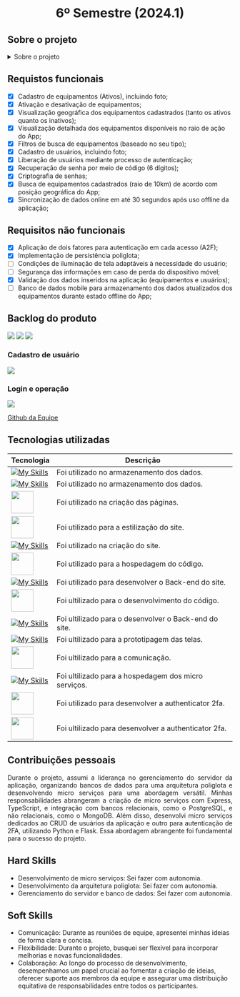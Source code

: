 <h1 align="center" >6º Semestre (2024.1)</h1>

## Sobre o projeto 
<details> <summary>Sobre o projeto</summary>

<p align="justify">
Como parte das atividades das áreas de engenharia de empresas de Saneamento, Elétrica, Telecomunicações e outros tipos de negócios em que as áreas demandam a realização de obras e manutenção de equipamentos em campo, se faz necessário utilizar uma aplicação móvel onde seja possível realizar a gestão dos dados relativos aos equipamentos (ativos) da companhia, via aplicativo móvel, possibilitando manter o cadastro dos ativos atualizados.

Este recurso é amplamente utilizado em processos de manobras, onde um equipamento precisa ser desativado para que seja realizada uma manutenção. Durante esta etapa de manutenção parte da rede de serviços pode ser afetada, e por sua vez afetar os clientes conectados a ela, e ter o cadastro destes ativos atualizados em campo em tempo real é primordial para que a qualidade dos serviços prestados para os consumidores.

Dessa forma, o projeto consiste no desenvolvimento de um aplicativo mobile que permita o gerenciamento (online e offline) de equipamentos públicos em campo (Ativos) para a Imagem Geosistemas. Esse aplicativo deve ainda ser capaz de garantir a gestão desses equipamentos (consultar, atualizar, desativar e cadastrar), permitindo a conexão com sensores e comunicação a serviços externos e exibindo esses equipamentos em tempo real nos mapas (conforme a posição geográfica do usuário em um raio de 10km).
</p>
</details>


## Requistos funcionais
- [x] Cadastro de equipamentos (Ativos), incluindo foto;
- [x] Ativação e desativação de equipamentos;
- [x] Visualização geográfica dos equipamentos cadastrados (tanto os ativos quanto os inativos);
- [x] Visualização detalhada dos equipamentos disponíveis no raio de ação do App;
- [x] Filtros de busca de equipamentos (baseado no seu tipo);
- [x] Cadastro de usuários, incluindo foto;
- [x] Liberação de usuários mediante processo de autenticação;
- [x] Recuperação de senha por meio de código (6 dígitos);
- [x] Criptografia de senhas;
- [x] Busca de equipamentos cadastrados (raio de 10km) de acordo com posição geográfica do App;
- [x] Sincronização de dados online em até 30 segundos após uso offline da aplicação;

## Requisitos não funcionais
- [x] Aplicação de dois fatores para autenticação em cada acesso (A2F);
- [x] Implementação de persistência poliglota;
- [ ] Condições de iluminação de tela adaptáveis à necessidade do usuário;
- [ ] Segurança das informações em caso de perda do dispositivo móvel;
- [x] Validação dos dados inseridos na aplicação (equipamentos e usuários);
- [ ] Banco de dados mobile para armazenamento dos dados atualizados dos equipamentos durante estado offline do App;

<h2>Backlog do produto</h2>
<image src="https://github.com/peonia-api/API_5_Semestre/blob/main/images/Backlog%20Priorizado%201ª%20Sprint.png"/>
<image src="https://github.com/peonia-api/API_5_Semestre/blob/main/images/Backlog%20priorizado%202ª%20Sprint.png"/>
<image src="https://github.com/peonia-api/API_5_Semestre/blob/main/images/Backlog%20Priorizado%203ª%20Sprint.png"/>



### Cadastro de usuário
![](https://github.com/peonia-api/API_5_Semestre/blob/main/videos/Cadastro_Usu%C3%A1rio.gif)

### Login e operação
![](https://github.com/peonia-api/API_5_Semestre/blob/main/videos/Login_Opera%C3%A7%C3%A3o.gif)

<a href="https://github.com/peonia-api/API_5_Semestre">Github da Equipe</a>


## Tecnologias utilizadas

| Tecnologia | Descrição |
|--------|-----------|
| [![My Skills](https://skillicons.dev/icons?i=postgres)](https://skillicons.dev)  | Foi utilizado no armazenamento dos dados. |
| [![My Skills](https://skillicons.dev/icons?i=mongo)](https://skillicons.dev)  | Foi utilizado no armazenamento dos dados. |
| <img width="50 rem" src="https://cdn.jsdelivr.net/gh/devicons/devicon/icons/html5/html5-original.svg"/> | Foi utilizado na criação das páginas. |
| <img width="50 rem" src="https://cdn.jsdelivr.net/gh/devicons/devicon/icons/css3/css3-original.svg"/>  | Foi utilizado para a estilização do site.|
| [![My Skills](https://skillicons.dev/icons?i=react)](https://skillicons.dev) | Foi utilizado na criação do site.|
| <a href="https://github.com/EquipeApolo/API_1SEM" ><img width="50 rem" src="https://cdn.jsdelivr.net/gh/devicons/devicon/icons/github/github-original.svg"/> </a> | Foi utilizado para a hospedagem do código. |
| [![My Skills](https://skillicons.dev/icons?i=nodejs)](https://skillicons.dev)  | Foi utilizado para desenvolver o Back-end do site.| 
| <img width="50 rem" src="https://cdn.jsdelivr.net/gh/devicons/devicon/icons/vscode/vscode-original.svg"/> |Foi ultilizado para o desenvolvimento do código. |
| [![My Skills](https://skillicons.dev/icons?i=typescript)](https://skillicons.dev) | Foi ultilizado para o desenvolver o Back-end do site. |
|  [![My Skills](https://skillicons.dev/icons?i=figma)](https://skillicons.dev)  | Foi ultilizado para a prototipagem das telas. |
| <img width="50 rem" src="https://cdn.icon-icons.com/icons2/3053/PNG/512/microsoft_teams_alt_macos_bigsur_icon_189961.png" /> | Foi ultilizado para a comunicação. |
|  [![My Skills](https://skillicons.dev/icons?i=azure)](https://skillicons.dev)  | Foi ultilizado para a hospedagem dos micro serviços. |
| <img width="50 rem" src="https://cdn.jsdelivr.net/gh/devicons/devicon/icons/python/python-original.svg"/>  | Foi utilizado para desenvolver a authenticator 2fa.| 
| <img width="50 rem" src="https://camo.githubusercontent.com/f3d50fa050625f1e9f27ca9a22a022a289f09fcf17d3fa23055c1ea61df5d0cc/68747470733a2f2f69636f6e732d666f722d667265652e636f6d2f69636f6e66696c65732f706e672f3531322f466c61736b2d313332343838383731393531313036353434372e706e67"/> | Foi ultilizado para desenvolver a authenticator 2fa. |

## Contribuições pessoais
<p align="justify">
Durante o projeto, assumi a liderança no gerenciamento do servidor da aplicação, organizando bancos de dados para uma arquitetura poliglota e desenvolvendo micro serviços para uma abordagem versátil. Minhas responsabilidades abrangeram a criação de micro serviços com Express, TypeScript, e integração com bancos relacionais, como o PostgreSQL, e não relacionais, como o MongoDB. Além disso, desenvolvi micro serviços dedicados ao CRUD de usuários da aplicação e outro para autenticação de 2FA, utilizando Python e Flask. Essa abordagem abrangente foi fundamental para o sucesso do projeto.
</p>

## Hard Skills
* Desenvolvimento de micro serviços: Sei fazer com autonomia.
* Desenvolvimento da arquitetura poliglota: Sei fazer com autonomia.
* Gerenciamento do servidor e banco de dados: Sei fazer com autonomia.


## Soft Skills
* Comunicação: Durante as reuniões de equipe, apresentei minhas ideias de forma clara e concisa. 
* Flexibilidade: Durante o projeto, busquei ser flexível para incorporar melhorias e novas funcionalidades.
* Colaboração: Ao longo do processo de desenvolvimento, desempenhamos um papel crucial ao fomentar a criação de ideias, oferecer suporte aos membros da equipe e assegurar uma distribuição equitativa de responsabilidades entre todos os participantes.



